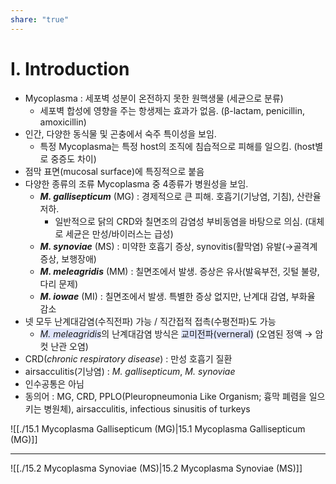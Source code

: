 ```yaml
---
share: "true"
---
```

# Ⅰ. Introduction
- Mycoplasma : 세포벽 성분이 온전하지 못한 원핵생물 (세균으로 분류)
	- 세포벽 합성에 영향을 주는 항생제는 효과가 없음. (β-lactam, penicillin, amoxicillin)
- 인간, 다양한 동식물 및 곤충에서 숙주 특이성을 보임.
	- 특정 Mycoplasma는 특정 host의 조직에 침습적으로 피해를 일으킴. (host별로 중증도 차이)
- 점막 표면(mucosal surface)에 특징적으로 붙음
- 다양한 종류의 조류 Mycoplasma 중 4종류가 병원성을 보임.
	- ***M. gallisepticum*** (MG) : 경제적으로 큰 피해. 호흡기(기낭염, 기침), 산란율 저하.
		- 일반적으로 닭의 CRD와 칠면조의 감염성 부비동염을 바탕으로 의심. (대체로 세균은 만성/바이러스는 급성)
	- ***M. synoviae*** (MS) : 미약한 호흡기 증상, synovitis(활막염) 유발(→골격계 증상, 보행장애)
	- ***M. meleagridis*** (MM) : 칠면조에서 발생. 증상은 유사(발육부전, 깃털 불량, 다리 문제)
	- ***M. iowae*** (MI) : 칠면조에서 발생. 특별한 증상 없지만, 난계대 감염, 부화율 감소
- 넷 모두 난계대감염(수직전파) 가능 / 직간접적 접촉(수평전파)도 가능
	- <i><span style="background:#e0e5fc">M. meleagridis</span></i>의 난계대감염 방식은 <span style="background:#e0e5fc">교미전파(verneral)</span> (오염된 정액 → 암컷 난관 오염)
- CRD(*chronic respiratory disease*)  : 만성 호흡기 질환
- airsacculitis(기낭염) : *M. gallisepticum*, *M. synoviae*
- 인수공통은 아님
-  동의어 : MG, CRD, PPLO(Pleuropneumonia Like Organism; 흉막 폐렴을 일으키는 병원체), airsacculitis, infectious sinusitis of turkeys

![[./15.1 Mycoplasma Gallisepticum (MG)|15.1 Mycoplasma Gallisepticum (MG)]]

---

![[./15.2 Mycoplasma Synoviae (MS)|15.2 Mycoplasma Synoviae (MS)]]
